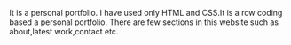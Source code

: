 It is a personal portfolio.
I have used only HTML and CSS.It is a row coding based a personal portfolio.
There are few sections in this website such as about,latest work,contact etc.